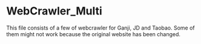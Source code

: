 # WebCrawler_Multi
This file consists of a few of webcrawler for Ganji, JD and Taobao. Some of them might not work because the original website has been changed. 
